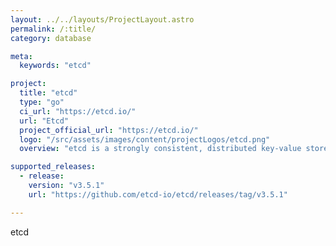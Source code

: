 ```yaml
---
layout: ../../layouts/ProjectLayout.astro
permalink: /:title/
category: database

meta:
  keywords: "etcd"

project:
  title: "etcd"
  type: "go"
  ci_url: "https://etcd.io/"
  url: "Etcd"
  project_official_url: "https://etcd.io/"
  logo: "/src/assets/images/content/projectLogos/etcd.png"
  overview: "etcd is a strongly consistent, distributed key-value store that provides a reliable way to store data that needs to be accessed by a distributed system or cluster of machines. It gracefully handles leader elections during network partitions and can tolerate machine failure, even in the leader node."

supported_releases:
  - release:
    version: "v3.5.1"
    url: "https://github.com/etcd-io/etcd/releases/tag/v3.5.1"

---
```


<p>etcd</p>
